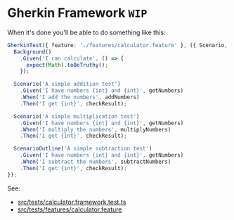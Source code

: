 # Gherkin Framework `WIP`

When it's done you'll be able to do something like this:

```ts
GherkinTest({ feature: './features/calculator.feature' }, ({ Scenario, Background, ScenarioOutline, Hook }) => {
  Background()
    .Given('I can calculate', () => {
      expect(Math).toBeTruthy();
    });

  Scenario('A simple addition test')
    .Given('I have numbers {int} and {int}', getNumbers)
    .When('I add the numbers', addNumbers)
    .Then('I get {int}', checkResult);

  Scenario('A simple multiplication test')
    .Given('I have numbers {int} and {int}', getNumbers)
    .When('I multiply the numbers', multiplyNumbers)
    .Then('I get {int}', checkResult);

  ScenarioOutline('A simple subtraction test')
    .Given('I have numbers {int} and {int}', getNumbers)
    .When('I subtract the numbers', subtractNumbers)
    .Then('I get {int}', checkResult);
});
```

See:
- [src/tests/calculator.framework.test.ts](src/tests/calculator.framework.test.ts)
- [src/tests/features/calculator.feature](src/tests/features/calculator.feature)
